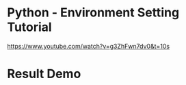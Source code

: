 # Python - Environment Setting Tutorial
https://www.youtube.com/watch?v=g3ZhFwn7dv0&t=10s
# Result Demo

 
